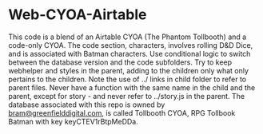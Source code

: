 # Web-CYOA-Airtable
This code is a blend of an Airtable CYOA (The Phantom Tollbooth) and a code-only CYOA.  The code section, characters, involves rolling D&D Dice, and is associated with Batman characters. 
Use conditional logic to switch between the database version and the code subfolders.  Try to keep webhelper and styles in the parent, adding to the children only what only pertains to the children.  Note the use of ../ links in child folder to refer to parent files. Never have a function with the same name in the child and the parent, except for story - and never refer to ../story.js in the parent. 
The database associated with this repo is owned by bram@greenfielddigital.com, is called Tollbooth CYOA, RPG Tollbook Batman with key keyCTEV1rBtpMeDDa.
